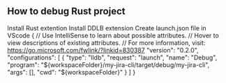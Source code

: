 ## How to debug Rust project

Install Rust extention
Install DDLB extension
Create launch.json file in VScode
{
    // Use IntelliSense to learn about possible attributes.
    // Hover to view descriptions of existing attributes.
    // For more information, visit: https://go.microsoft.com/fwlink/?linkid=830387
    "version": "0.2.0",
    "configurations": [
        {
            "type": "lldb",
            "request": "launch",
            "name": "Debug",
            "program": "${workspaceFolder}/my-jira-cli/target/debug/my-jira-cli",
            "args": [],
            "cwd": "${workspaceFolder}"
        }
    ]
}